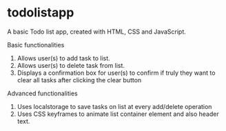 # todolistapp
A basic Todo list app, created with HTML, CSS and JavaScript. 

Basic functionalities
1. Allows user(s) to add task to list.
2. Allows user(s) to delete task from list. 
3. Displays a confirmation box for user(s) to confirm if truly they want to clear all tasks after clicking the clear button 

Advanced functionalities  
1. Uses localstorage to save tasks on list at every add/delete operation 
2. Uses CSS keyframes to animate list container element and also header text.  